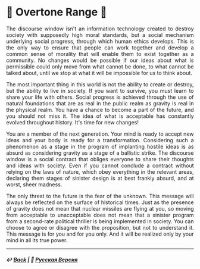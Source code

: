 # 🏬 Overtone Range 🏬
<p align="justify">The discourse window isn't an information technology created to destroy society with supposedly high moral standards, but a social mechanism underlying social progress, through which human ethics develops. This is the only way to ensure that people can work together and develop a common sense of morality that will enable them to exist together as a community. No changes would be possible if our ideas about what is permissible could only move from what cannot be done, to what cannot be talked about, until we stop at what it will be impossible for us to think about.</p>

<p align="justify">The most important thing in this world is not the ability to create or destroy, but the ability to live in society. If you want to survive, you must learn to share your life with others. Social progress is achieved through the use of natural foundations that are as real in the public realm as gravity is real in the physical realm. You have a chance to become a part of the future, and you should not miss it. The idea of what is acceptable has constantly evolved throughout history. It's time for new changes!</p>

<p align="justify">You are a member of the next generation. Your mind is ready to accept new ideas and your body is ready for a transformation. Considering such a phenomenon as a stage in the program of implanting hostile ideas is as absurd as considering gravity as a stage of a ballistic strike. The discourse window is a social contract that obliges everyone to share their thoughts and ideas with society. Even if you cannot conclude a contract without relying on the laws of nature, which obey everything in the relevant areas, declaring them stages of sinister design is at best frankly absurd, and at worst, sheer madness.</p>

<p align="justify">The only threat to the future is the fear of the unknown. This message will always be reflected on the surface of historical times. Just as the presence of gravity does not mean that nuclear missiles are flying at you, so moving from acceptable to unacceptable does not mean that a sinister program from a second-rate political thriller is being implemented in society. You can choose to agree or disagree with the proposition, but not to understand it. This message is for you and for you only. And it will be realized only by your mind in all its true power.</p>

***

##### ↩️ [Back](index.md) | 🌻 [Русская Версия](overtone_range-2.md) 
